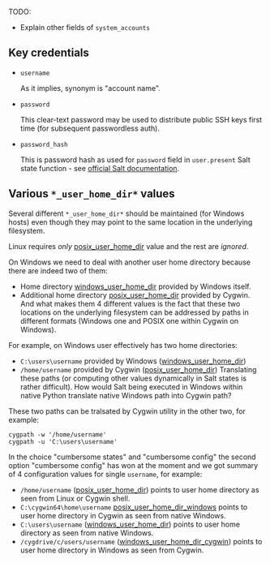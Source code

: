 
TODO:
*   Explain other fields of `system_accounts`

## Key credentials ##

*   `username`

    As it implies, synonym is "account name".

*   `password`

    This clear-text password may be used to distribute public SSH keys
    first time (for subsequent passwordless auth).

*   `password_hash`

    This is password hash as used for `password` field in `user.present`
    Salt state function - see [official Salt documentation][6].

## Various `*_user_home_dir*` values ##

Several different `*_user_home_dir*` should be maintained (for Windows hosts)
even though they may point to the same location in the underlying filesystem.

Linux requires _only_ [posix_user_home_dir][2] value and the rest are _ignored_.

On Windows we need to deal with another user home directory because there are
indeed two of them:
*   Home directory [windows_user_home_dir][4] provided by Windows itself.
*   Additional home directory [posix_user_home_dir][2] provided by Cygwin.
And what makes them 4 different values is the fact that these two locations
on the underlying filesystem can be addressed by paths in different formats
(Windows one and POSIX one within Cygwin on Windows).

For example, on Windows user effectively has two home directories:
*   `C:\users\username` provided by Windows ([windows_user_home_dir][4])
*   `/home/username` provided by Cygwin ([posix_user_home_dir][2])
Translating these paths (or computing other values dynamically in Salt states
is rather difficult). How would Salt being executed in Windows within native
Python translate native Windows path into Cygwin path?

These two paths can be tralsated by Cygwin utility in the other two,
for example:

```
cygpath -w '/home/username'
cygpath -u 'C:\users\username'
```

In the choice "cumbersome states" and "cumbersome config" the second option
"cumbersome config" has won at the moment and we got summary of 4
configuration values for single `username`, for example:
*   `/home/username` ([posix_user_home_dir][2]) points to user home directory as seen from Linux or Cygwin shell.
*   `C:\cygwin64\home\username` [posix_user_home_dir_windows][3] points to user home directory in Cygwin as seen from native Windows.
*   `C:\users\username` ([windows_user_home_dir][4]) points to user home directory as seen from native Windows.
*   `/cygdrive/c/users/username` ([windows_user_home_dir_cygwin][5]) points to user home directory in Windows as seen from Cygwin.

[1]: /docs/pillars/common/system_accounts/_id/readme.md
[2]: /docs/pillars/common/system_accounts/_id/posix_user_home_dir/readme.md
[3]: /docs/pillars/common/system_accounts/_id/posix_user_home_dir_windows/readme.md
[4]: /docs/pillars/common/system_accounts/_id/windows_user_home_dir/readme.md
[5]: /docs/pillars/common/system_accounts/_id/windows_user_home_dir_cygwin/readme.md
[6]: http://docs.saltstack.com/en/latest/ref/states/all/salt.states.user.html

